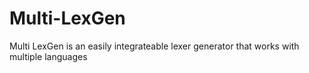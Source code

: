 # Multi-LexGen
 Multi LexGen is an easily integrateable lexer generator that works with multiple languages
